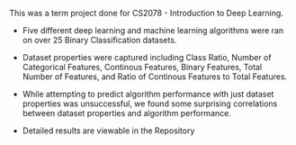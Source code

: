This was a term project done for CS2078 - Introduction to Deep Learning. 

- Five different deep learning and machine learning algorithms were ran on over 25 Binary Classification datasets.

- Dataset properties were captured including Class Ratio, Number of Categorical Features, Continous Features, Binary Features, Total Number of Features, 
and Ratio of Continous Features to Total Features.

- While attempting to predict algorithm performance with just dataset properties was unsuccessful, we found some surprising correlations between dataset properties and algorithm performance.

- Detailed results are viewable in the Repository
